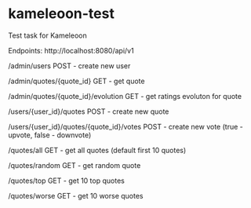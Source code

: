 # kameleoon-test

Test task for Kameleoon

Endpoints: http://localhost:8080/api/v1

/admin/users POST - create new user

/admin/quotes/{quote_id} GET - get quote

/admin/quotes/{quote_id}/evolution GET - get ratings evoluton for quote

/users/{user_id}/quotes POST - create new quote

/users/{user_id}/quotes/{quote_id}/votes POST - create new vote (true - upvote, false - downvote)

/quotes/all GET - get all quotes (default first 10 quotes)

/quotes/random GET - get random quote

/quotes/top GET - get 10 top quotes

/quotes/worse GET - get 10 worse quotes
